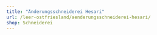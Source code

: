 ```yaml
---
title: "Änderungsschneiderei Hesari"
url: /leer-ostfriesland/aenderungsschneiderei-hesari/
shop: Schneiderei
---
```

